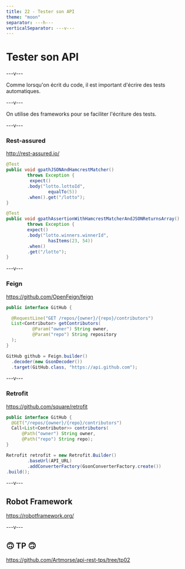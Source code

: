 ```yaml
---
title: 22 - Tester son API
theme: "moon"
separator: ---h---
verticalSeparator: ---v---
---
```


# Tester son API

---v---

Comme lorsqu'on écrit du code, il est important d'écrire des tests automatiques.

---v---

On utilise des frameworks pour se faciliter l'écriture des tests.

---v---

### Rest-assured

http://rest-assured.io/

```java
@Test
public void gpathJSONAndHamcrestMatcher() 
        throws Exception {
         expect()
        .body("lotto.lottoId", 
                equalTo(5))
        .when().get("/lotto");
}

@Test
public void gpathAssertionWithHamcrestMatcherAndJSONReturnsArray() 
        throws Exception {
        expect()
        .body("lotto.winners.winnerId", 
                hasItems(23, 54))
        .when()
        .get("/lotto");
}
```

---v---

### Feign

https://github.com/OpenFeign/feign

```java
public interface GitHub {

  @RequestLine("GET /repos/{owner}/{repo}/contributors")
  List<Contributor> getContributors(
          @Param("owner") String owner, 
          @Param("repo") String repository
  );
}

GitHub github = Feign.builder()
  .decoder(new GsonDecoder())
  .target(GitHub.class, "https://api.github.com");
```

---v---

### Retrofit

https://github.com/square/retrofit

```java
public interface GitHub {
  @GET("/repos/{owner}/{repo}/contributors")
  Call<List<Contributor>> contributors(
      @Path("owner") String owner,
      @Path("repo") String repo);
}

Retrofit retrofit = new Retrofit.Builder()
        .baseUrl(API_URL)
        .addConverterFactory(GsonConverterFactory.create())
.build();
```

---v---

## Robot Framework

https://robotframework.org/

---v---

## 🙃 TP 🙃

https://github.com/Artmorse/api-rest-tps/tree/tp02
